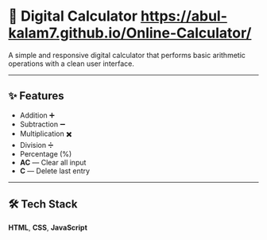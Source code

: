 # 🧮 Digital Calculator  https://abul-kalam7.github.io/Online-Calculator/

A simple and responsive digital calculator that performs basic arithmetic operations with a clean user interface.

---

## ✨ Features
- Addition ➕  
- Subtraction ➖  
- Multiplication ✖️  
- Division ➗  
- Percentage (%)  
- **AC** — Clear all input  
- **C** — Delete last entry  

---

## 🛠️ Tech Stack
**HTML**, **CSS**, **JavaScript**


